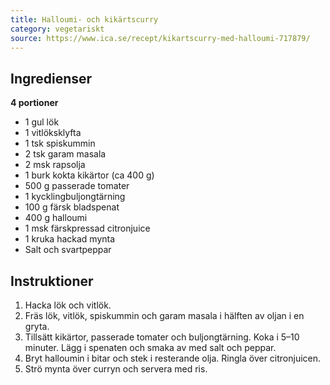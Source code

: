 ```yaml
---
title: Halloumi- och kikärtscurry
category: vegetariskt
source: https://www.ica.se/recept/kikartscurry-med-halloumi-717879/
---
```


## Ingredienser

**4 portioner**

- 1 gul lök
- 1 vitlöksklyfta
- 1 tsk spiskummin
- 2 tsk garam masala
- 2 msk rapsolja
- 1 burk kokta kikärtor (ca 400 g)
- 500 g passerade tomater
- 1 kycklingbuljongtärning
- 100 g färsk bladspenat
- 400 g halloumi
- 1 msk färskpressad citronjuice
- 1 kruka hackad mynta
- Salt och svartpeppar

## Instruktioner

1. Hacka lök och vitlök.
2. Fräs lök, vitlök, spiskummin och garam masala i hälften av oljan i en gryta.
3. Tillsätt kikärtor, passerade tomater och buljongtärning. Koka i 5–10 minuter. Lägg i spenaten och smaka av med salt och peppar.
4. Bryt halloumin i bitar och stek i resterande olja. Ringla över citronjuicen.
5. Strö mynta över curryn och servera med ris.
